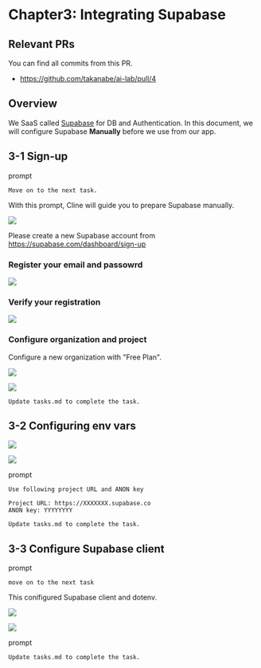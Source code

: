 # Chapter3: Integrating Supabase

## Relevant PRs

You can find all commits from this PR.

- https://github.com/takanabe/ai-lab/pull/4

## Overview

We SaaS called [Supabase](https://supabase.com/) for DB and Authentication. In this document, we will configure Supabase **Manually** before we use from our app.


## 3-1 Sign-up

prompt

```
Move on to the next task.
```

With this prompt, Cline will guide you to prepare Supabase manually.

![](images/3_5_prompt_for_supabase_integration.png)


Please create a new Supabase account from https://supabase.com/dashboard/sign-up

### Register your email and passowrd

![](images/3_1_Sign-up_Supabase.png)

### Verify your registration


![](image/../images/3_2_Email_verification.png)


### Configure organization and project

Configure a new organization with "Free Plan".

![](images/3_3_New_organization.png)

![](images/3_4_New_project.png)

```
Update tasks.md to complete the task.
```

## 3-2 Configuring env vars


![](images/3_6_Supabase_env_var.png)

![](images/3_7_API_keys.png)


prompt

```
Use following project URL and ANON key

Project URL: https://XXXXXXX.supabase.co
ANON key: YYYYYYYY
```

```
Update tasks.md to complete the task.
```

## 3-3 Configure Supabase client

prompt

```
move on to the next task
```

This conifigured Supabase client and dotenv.

![](images/3_8_Supabase_Client_setup1.png)

![](images/3_9_Supabase_Client_setup2.png)

prompt

```
Update tasks.md to complete the task.
```
